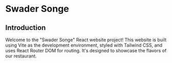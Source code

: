 # Swader Songe

## Introduction

Welcome to the "Swader Songe" React website project! This website is built using Vite as the development environment, styled with Tailwind CSS, and uses React Router DOM for routing. It's designed to showcase the flavors of our restaurant.
